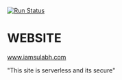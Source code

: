 [![Run Status](https://api.shippable.com/projects/5bf81626ba614a06002fb48c/badge?branch=master)]()


# WEBSITE
www.iamsulabh.com

"This site is serverless and its secure"
